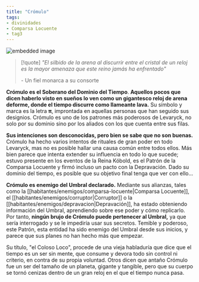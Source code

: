 ```yaml
---
title: "Crómulo"
tags:
- divinidades
- Comparsa Locuente
- tag3
---
```


![embedded image](https://assets.legendkeeper.com/20035349-50de-40e7-b46f-5695f13666da.jpg "Attachment")

>[!quote]
> _"El silbido de la arena al discurrir entre el cristal de un reloj es la mayor amenaza que este reino jamás ha enfrentado"_
> 
>\- Un fiel monarca a su consorte

**Crómulo es el Soberano del Dominio del Tiempo**. **Aquellos pocos que dicen haberlo visto en sueños lo ven como un gigantesco reloj de arena deforme, donde el tiempo discurre como llameante lava.** Su símbolo y marca es la letra **π**, improntada en aquellas personas que han seguido sus designios. Crómulo es uno de los patrones más poderosos de Levaryck, no solo por su dominio sino por los aliados con los que cuenta entre sus filas.

**Sus intenciones son desconocidas, pero bien se sabe que no son buenas.** Crómulo ha hecho varios intentos de rituales de gran poder en todo Levaryck, mas no es posible hallar una causa común entre todos ellos. Más bien parece que intenta extender su influencia en todo lo que sucede; estuvo presente en los eventos de la Reina Kóbold, es el Patrón de la Comparsa Locuente y firmó incluso un pacto con la Depravación. Dado su dominio del tiempo, es posible que su objetivo final tenga que ver con ello...

**Crómulo es enemigo del Umbral declarado.** Mediante sus alianzas, tales como la [[habitantes/enemigos/comparsa-locuente|Comparsa Locuente]], el [[habitantes/enemigos/corruptor|Corruptor]] o la [[habitantes/enemigos/depravacion|Depravación]], ha estado obteniendo información del Umbral, aprendiendo sobre ese poder y cómo replicarlo. Por tanto, **ningún brujo de Crómulo puede pertenecer al Umbral,** ya que sería interrogado y se le impediría usar sus secretos. Temible y poderoso, este Patrón, esta entidad ha sido enemigo del Umbral desde sus inicios, y parece que sus planes no han hecho más que empezar.

Su título, "el Coloso Loco", procede de una vieja habladuría que dice que el tiempo es un ser sin mente, que consume y devora todo sin control ni criterio, en contra de su propia voluntad. Otros dicen que antaño Crómulo fue un ser del tamaño de un planeta, gigante y tangible, pero que su cuerpo se tornó cenizas dentro de un gran reloj en el que el tiempo nunca pasa.